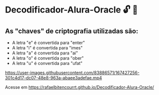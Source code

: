 # Decodificador-Alura-Oracle :unlock: :closed_lock_with_key:

## As "chaves" de criptografia utilizadas são:
- A letra "e" é convertida para "enter"
- A letra "i" é convertida para "imes"
- A letra "a" é convertida para "ai"
- A letra "o" é convertida para "ober"
- A letra "u" é convertida para "ufat"



https://user-images.githubusercontent.com/83886571/167427256-301c4d17-dc07-48e8-963a-abaee3adefae.mp4




Acesse em https://rafaelbitencourrt.github.io/Decodificador-Alura-Oracle/
